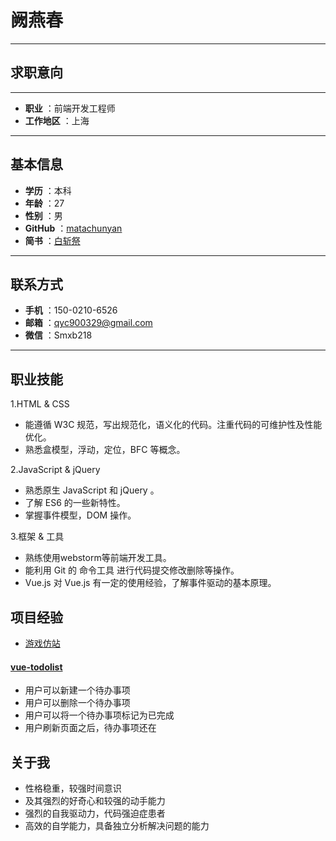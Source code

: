 # 阙燕春
-------------------

## 求职意向
-------------------


 
- **职业** ：前端开发工程师
- **工作地区** ：上海


-------------------



## 基本信息

- **学历** ：本科
- **年龄** ：27
- **性别** ：男
- **GitHub** ：[matachunyan](https://github.com/matachunyan)
-  **简书** ：[白斩祭](http://www.jianshu.com/u/dbd7d3dea095)
 
-------------------

## 联系方式
- **手机** ：150-0210-6526
- **邮箱** ：qyc900329@gmail.com
- **微信** ：Smxb218

 -------------------
## 职业技能
1.HTML & CSS
* 能遵循 W3C 规范，写出规范化，语义化的代码。注重代码的可维护性及性能优化。
* 熟悉盒模型，浮动，定位，BFC 等概念。

2.JavaScript & jQuery

* 熟悉原生 JavaScript 和 jQuery 。
* 了解 ES6 的一些新特性。
* 掌握事件模型，DOM 操作。

3.框架 & 工具

* 熟练使用webstorm等前端开发工具。
* 能利用 Git 的 命令工具 进行代码提交修改删除等操作。
* Vue.js 
对 Vue.js 有一定的使用经验，了解事件驱动的基本原理。

## 项目经验
* [游戏仿站](https://matachunyan.github.io/cangku/zizhi/index)
#### [vue-todolist](https://matachunyan.github.io/vue/page)
- 用户可以新建一个待办事项
- 用户可以删除一个待办事项
- 用户可以将一个待办事项标记为已完成
- 用户刷新页面之后，待办事项还在



## 关于我

* 性格稳重，较强时间意识
* 及其强烈的好奇心和较强的动手能力
* 强烈的自我驱动力，代码强迫症患者
* 高效的自学能力，具备独立分析解决问题的能力

